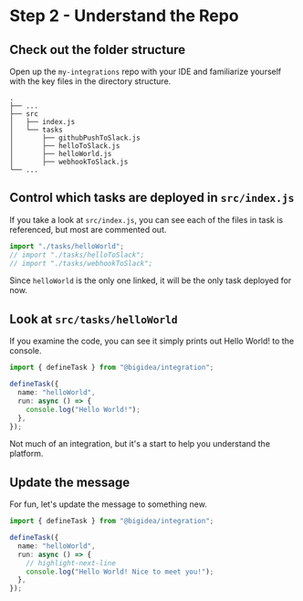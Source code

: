 # Step 2 - Understand the Repo

## Check out the folder structure

Open up the `my-integrations` repo with your IDE and familiarize yourself with the key files in the directory structure.

    .
    ├── ...
    ├── src
    │   ├── index.js
    │   └── tasks
    │       ├── githubPushToSlack.js
    │       ├── helloToSlack.js
    │       ├── helloWorld.js
    │       ├── webhookToSlack.js
    └── ...

## Control which tasks are deployed in `src/index.js`

If you take a look at `src/index.js`, you can see each of the files in task is referenced, but most are commented out.

```typescript
import "./tasks/helloWorld";
// import "./tasks/helloToSlack";
// import "./tasks/webhookToSlack";
```

Since `helloWorld` is the only one linked, it will be the only task deployed for now.

## Look at `src/tasks/helloWorld`

If you examine the code, you can see it simply prints out Hello World! to the console. 

```typescript
import { defineTask } from "@bigidea/integration";

defineTask({
  name: "helloWorld",
  run: async () => {
    console.log("Hello World!");
  },
});
```

Not much of an integration, but it's a start to help you understand the platform.

## Update the message

For fun, let's update the message to something new.

```typescript
import { defineTask } from "@bigidea/integration";

defineTask({
  name: "helloWorld",
  run: async () => {
    // highlight-next-line
    console.log("Hello World! Nice to meet you!");
  },
});
```
